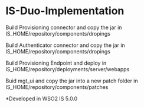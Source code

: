 IS-Duo-Implementation
=====================

Build Provisioning connector and copy the jar in IS_HOME/repository/components/dropings

Build Authenticator connector and copy the jar in IS_HOME/repository/components/dropings

Build Provisioning Endpoint and deploy in IS_HOME/repository/deployments/server/webapps

Buid mgt_ui and copy the jar into a new patch folder in IS_HOME/repository/components/patches

*Developed in WSO2 IS 5.0.0
